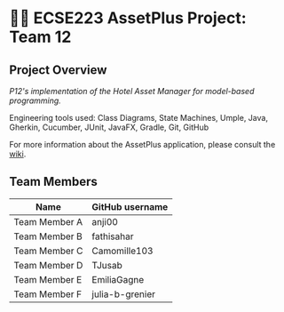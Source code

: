 # :hotel::heavy_plus_sign: ECSE223 AssetPlus Project: Team 12

## Project Overview

_P12's implementation of the Hotel Asset Manager for model-based programming._

Engineering tools used: Class Diagrams, State Machines, Umple, Java, Gherkin, Cucumber, JUnit, JavaFX, Gradle, Git, GitHub

For more information about the AssetPlus application, please consult the [wiki](../../wiki).

## Team Members

| Name          | GitHub username |
| ------------- | --------------- |
| Team Member A | anji00          |
| Team Member B | fathisahar      |
| Team Member C | Camomille103    |
| Team Member D | TJusab          |
| Team Member E | EmiliaGagne     |
| Team Member F | julia-b-grenier |
